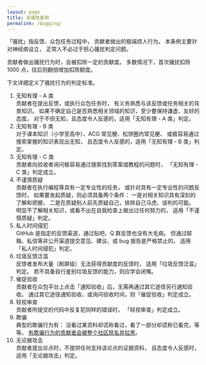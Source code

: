 ```yaml
---
layout: page
title: 反骚扰条例
permalink: /bugging/
---
```


「骚扰」指反馈、众包任务过程中，
贡献者做出的极端烦人行为。
本条例主要针对神经病设立，
正常人不必过于担心骚扰判定问题。

贡献者做出骚扰行为时，会被扣除一定的贡献度。
多数情况下，首次骚扰扣除 1000 点，往后则翻倍增加扣除额度。


下文详细定义了骚扰行为的判定标准。

1. 无知有理 - A 类  
   贡献者在提出反馈，或执行众包任务时，
   有义务熟悉与该反馈或任务相关的背景知识。
   如果不确定自己是否熟悉相关领域的知识，至少要保持谦虚、友好的态度。
   对于不但无知，且态度令人反感的，适用「无知有理 - A 类」判定。
2. 无知有理 - B 类  
   对于课本知识（小学至高中）、ACG 常见梗、松饼圈内常见梗、
   或极容易通过搜索掌握的知识表现出无知，
   且态度令人反感的，适用「无知有理 - B 类」判定。
3. 无知有理 - C 类  
   贡献者向验收者询问极容易通过搜索找到答案或教程的问题时，
   「无知有理 - C 类」判定成立。
4. 不谨慎质疑  
   贡献者在执行编程等具有一定专业性的任务，
   或针对具有一定专业性的问题反馈时，
   如果要发起质疑，则必须具备两个条件：
   一是对相关知识具有深刻的了解和把握，
   二是在质疑别人前先质疑自己，排除自己马虎、误判的可能。
   明显不了解相关知识，或看不出在自我检查上做出过任何努力的，
   适用「不谨慎质疑」判定。
5. 私人时间侵犯  
   GitHub 是指定的反馈渠道，通过贴吧、Q 群反馈也没有大毛病。
   但通过邮箱、私信等非公开渠道提交意见、建议、或 bug 报告是严格禁止的，
   适用「私人时间侵犯」判定。
6. 垃圾反馈泛滥  
   反馈者发布大量（刷屏级）无法获得贡献度的反馈时，
   适用「垃圾反馈泛滥」判定。
   若不具备自行鉴别垃圾反馈的能力，则应学会闭嘴。
7. 催促验收  
   贡献者在众包平台上点击「通知验收」后，无需再通过其它途径另行通知验收。
   通过其它途径通知验收、或询问验收时间，则「催促验收」判定成立。
8. 轻视审查  
   贡献者所提交的代码中反复犯同样的错误时，
   「轻视审查」判定成立。
9. 欺骗  
   典型的欺骗行为有：
   没看过某资料却谎称看过，看了一部分却谎称已看完，等等。
   <u>有欺骗行为的贡献者会被整个社区除名并拉黑</u>。
10. 无论据攻击  
   贡献者提出论点时，不提供任何支持该论点的证据资料，
   且态度令人反感时，适用「无论据攻击」判定。

